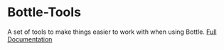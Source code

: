 Bottle-Tools
============

A set of tools to make things easier to work with when using Bottle.
[Full Documentation](https://bottle-tools.readthedocs.io/en/latest/)
